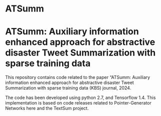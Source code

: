 # ATSumm

# ATSumm: Auxiliary information enhanced approach for abstractive disaster Tweet Summarization with sparse training data

This repository contains code related to the paper “ATSumm: Auxiliary information enhanced approach for abstractive disaster Tweet Summarization with sparse training data (KBS) journal, 2024.

The code has been developed using python 2.7, and Tensorflow 1.4. This implementation is based on code releases related to Pointer-Generator Networks here and the TextSum project.
